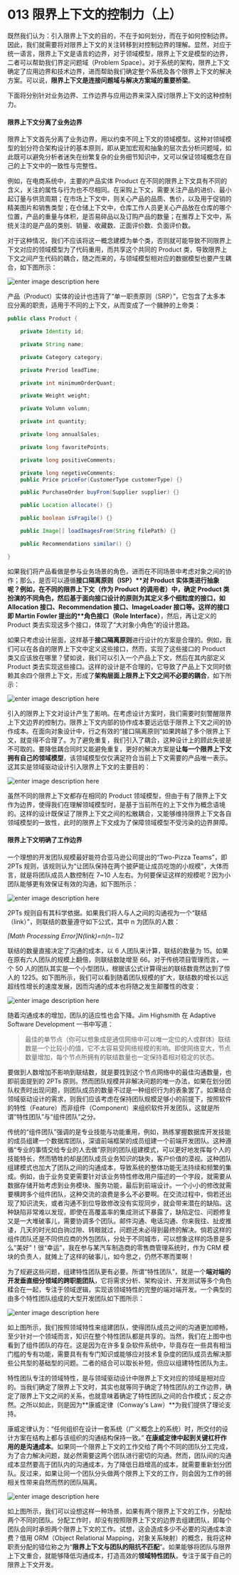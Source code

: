 # 013 限界上下文的控制力（上）

既然我们认为：引入限界上下文的目的，不在于如何划分，而在于如何控制边界。因此，我们就需要将对限界上下文的关注转移到对控制边界的理解。显然，对应于统一语言，限界上下文是语言的边界，对于领域模型，限界上下文是模型的边界，二者可以帮助我们界定问题域（Problem Space）。对于系统的架构，限界上下文确定了应用边界和技术边界，进而帮助我们确定整个系统及各个限界上下文的解决方案。可以说，**限界上下文是连接问题域与解决方案域的重要桥梁**。

下面将分别针对业务边界、工作边界与应用边界来深入探讨限界上下文的这种控制力。

#### 限界上下文分离了业务边界

限界上下文首先分离了业务边界，用以约束不同上下文的领域模型。这种对领域模型的划分符合架构设计的基本原则，即从更加宏观和抽象的层次去分析问题域，如此既可以避免分析者迷失在纷繁复杂的业务细节知识中，又可以保证领域概念在自己的上下文中的一致性与完整性。

例如，在电商系统中，主要的产品实体 Product 在不同的限界上下文具有不同的含义，关注的属性与行为也不尽相同。在采购上下文，需要关注产品的进价、最小起订量与供货周期；在市场上下文中，则关心产品的品质、售价，以及用于促销的精美图片和销售类型；在仓储上下文中，仓库工作人员更关心产品放在仓库的哪个位置，产品的重量与体积，是否易碎品以及订购产品的数量；在推荐上下文中，系统关注的是产品的类别、销量、收藏数、正面评价数、负面评价数。

对于这种情况，我们不应该将这一概念建模为单个类，否则就可能导致不同限界上下文对应的领域模型为了代码重用，而共享这个共同的 Product 类，导致限界上下文之间产生代码的耦合，随之而来的，与领域模型相对应的数据模型也要产生耦合，如下图所示：

![enter image description here](https://tva1.sinaimg.cn/large/008vxvgGgy1h84iciybbyj30ra0ladh4.jpg)

产品（Product）实体的设计也违背了“单一职责原则（SRP）”，它包含了太多本应分离的职责，适用于不同的上下文，从而变成了一个臃肿的上帝类：

```java
public class Product {

    private Identity id;

    private String name;

    private Category category;

    private Preriod leadTime;

    private int minimumOrderQuant;

    private Weight weight;

    private Volumn volumn;

    private int quantity;

    private long annualSales;

    private long favoritePoints;

    private long positiveComments;

    private long negetiveComments;
    public Price priceFor(CustomerType customerType) {}

    public PurchaseOrder buyFrom(Supplier supplier) {}

    public Location allocate() {}

    public boolean isFragile() {}

    public Image[] loadImagesFrom(String filePath) {}

    public Recommendations similar() {}

}
```

如果我们将产品看做是参与业务场景的角色，进而在不同场景中考虑对象之间的协作；那么，是否可以遵循**接口隔离原则（ISP）\**对 Product 实体类进行抽象呢？例如，在不同的限界上下文（作为 Product 的调用者）中，确定 Product 类扮演的不同角色，然后基于面向接口设计的原则为其定义多个细粒度的接口，如 Allocation 接口、Recommendation 接口、ImageLoader 接口等。这样的接口即 Martin Fowler 提出的\**角色接口（Role Interface）**，然后，再让定义的 Product 类去实现这多个接口，体现了“大对象小角色”的设计思路。

如果只考虑设计层面，这样基于**接口隔离原则**进行设计的方案是合理的。例如，我们可以在各自的限界上下文中定义这些接口，然而，实现了这些接口的 Product 类又应该放在哪里？譬如说，我们可以引入一个产品上下文，然后在其内部定义 Product 类去实现这些接口。这样的设计是不合理的，它导致了产品上下文同时依赖其余四个限界上下文，形成了**架构层面上限界上下文之间不必要的耦合**，如下所示：

![enter image description here](https://tva1.sinaimg.cn/large/008vxvgGgy1h84ich3y4hj30ly0fm757.jpg)

引入的限界上下文对设计产生了影响。在考虑设计方案时，我们需要时刻警醒限界上下文边界的控制力。限界上下文内部的协作成本要远远低于限界上下文之间的协作成本。在面向对象设计中，行之有效的“接口隔离原则”如果跨越了多个限界上下文，就变得不合理了。为了避免重复，我们引入了耦合，这种设计上的顾此失彼是不可取的。要降低耦合同时又能避免重复，更好的解决方案是**让每一个限界上下文拥有自己的领域模型**，该领域模型仅仅满足符合当前上下文需要的产品唯一表示。这其实是领域驱动设计引入限界上下文的主要目的：

![enter image description here](https://tva1.sinaimg.cn/large/008vxvgGgy1h84ici0cc6j30mo0gu0u3.jpg)

虽然不同的限界上下文都存在相同的 Product 领域模型，但由于有了限界上下文作为边界，使得我们在理解领域模型时，是基于当前所在的上下文作为概念语境的。这样的设计既保证了限界上下文之间的松散耦合，又能够维持限界上下文各自领域模型的一致性，此时的限界上下文成为了保障领域模型不受污染的边界屏障。

#### 限界上下文明确了工作边界

一个理想的开发团队规模最好能符合亚马逊公司提出的“Two-Pizza Teams”，即 2PTs 规则，该规则认为“让团队保持在两个披萨能让成员吃饱的小规模”，大体而言，就是将团队成员人数控制在 7~10 人左右。为何要保证这样的规模呢？因为小团队能够更有效保证有效的沟通，如下图所示：

![enter image description here](https://tva1.sinaimg.cn/large/008vxvgGgy1h84icemsezj31ck0lq777.jpg)

2PTs 规则自有其科学依据。如果我们将人与人之间的沟通视为一个“联结（link）”，则联结的数量遵守如下公式，其中 n 为团队的人数：

*[Math Processing Error]N(link)=n(n−1)2*

联结的数量直接决定了沟通的成本，以 6 人团队来计算，联结的数量为 15。如果在原有六人团队的规模上翻倍，则联结数陡增至 66。对于传统项目管理而言，一个 50 人的团队其实是一个小型团队，根据该公式计算得出的联结数竟然达到了惊人的 1225。如下图所示，我们可以看到随着团队规模的扩大，联结数的增长以远超线性增长的速度发展，因而沟通的成本也将随之发生颠覆性的改变：

![enter image description here](https://tva1.sinaimg.cn/large/008vxvgGgy1h84icf50hzj30oi0e80su.jpg)

随着沟通成本的增加，团队的适应性也会下降。Jim Highsmith 在 Adaptive Software Development 一书中写道：

> 最佳的单节点（你可以想象成是通信网络中可以唯一定位的人或群体）联结数是一个比较小的值，它不太容易受网络规模的影响。即使网络变大，节点数量增加，每个节点所拥有的联结数量也一定保持着相对稳定的状态。

要做到人数增加不影响到联结数，就是要找到这个节点网络中的最佳沟通数量，也即前面提到的 2PTs 原则。然而团队规模并非解决问题的唯一办法，如果在划分团队权责时出现问题，则团队成员的数量不过是一种组织行为的表象罢了。如果结合领域驱动设计的需求，则我们应该考虑在保持团队规模足够小的前提下，按照软件的特性（Feature）而非组件（Component）来组织软件开发团队，这就是所谓“特性团队”与“组件团队”之分。

传统的“组件团队”强调的是专业技能与功能重用，例如，熟练掌握数据库开发技能的成员组建一个数据库团队，深谙前端框架的成员组建一个前端开发团队。这种遵循“专业的事情交给专业的人去做”原则的团队组建模式，可以更好地发挥每个人的技能特长，然而牺牲的却是团队成员业务知识的缺失，客户价值的漠视。这种团队组建模式也加大了团队之间的沟通成本，导致系统的整体功能无法持续和频繁的集成。例如，由于业务变更需要针对该业务特性修改用户描述的一个字段，就需要从数据存储开始考虑到业务模块、服务功能，最后到前端设计。一个小小的修改就需要横跨多个组件团队，这种交流的浪费是多么不必要啊。在交流过程中，倘若还出现了知识流失，或者沟通不到位导致修改没有实现同步，就会带来潜在的缺陷。这种缺陷非常难以发现，即使在高覆盖率的集成测试下暴露了，缺陷定位、问题修复又是一大堆破事儿，需要协调多个团队。邮件沟通、电话沟通、你来我往、扯皮推诿，几天的时光如白驹过隙、转眼就过，问题还未必得到最终的解决。倘若这样的组件团队还是不同供应商的外包团队，分处于不同城市，可以想象这样的场景是多么“美好”！很“幸运”，我在参与某汽车制造商的零售商管理系统时，作为 CRM 模块的负责人，就摊上了这样的破事儿，如今思之，仍然不寒而栗啊！

为了规避这些问题，组建特性团队更有必要。所谓“特性团队”，就是一个**端对端的开发垂直细分领域的跨职能团队**，它将需求分析、架构设计、开发测试等多个角色糅合在一起，专注于领域逻辑，实现该领域特性的完整的端对端开发。一个典型的由多个特性团队组成的大型开发团队如下图所示：

![enter image description here](https://tva1.sinaimg.cn/large/008vxvgGgy1h84icdtandj30yr0li0w6.jpg)

如上图所示，我们按照领域特性来组建团队，使得团队成员之间的沟通更加顺畅，至少针对一个领域而言，知识在整个特性团队都是共享的。当然，我们在上图中也看到了组件团队的存在。这是因为在许多复杂软件系统中，毕竟存在一些具有相当门槛的专有功能，需要具有有专门知识或能够应对技术复杂度的团队成员去解决那些公共型的基础型的问题。二者的结合可以取长补短，但应以组建特性团队为主。

特性团队专注的领域特性，是与领域驱动设计中限界上下文对应的领域是相对应的。当我们确定了限界上下文时，其实也就等同于确定了特性团队的工作边界，确定了限界上下文之间的关系，也就意味着确定了特性团队之间的合作模式；反之亦然。之所以如此，则是因为**康威定律（Conway's Law）**为我们提供了理论支持。

康威定律认为：“任何组织在设计一套系统（广义概念上的系统）时，所交付的设计方案在结构上都与该组织的沟通结构保持一致。” **在康威定律中起到关键杠杆作用的是沟通成本**。如果同一个限界上下文的工作交给了两个不同的团队分工完成，为了合力解决问题，就必然需要这两个团队进行密切的沟通。然而，团队间的沟通成本显然要高于团队内的沟通成本，为了降低日趋增高的成本，就需要重新划分团队。反过来，如果让同一个团队分头做两个限界上下文的工作，则会因为工作的弱相关性带来自然而然的团队隔离。

![enter image description here](https://tva1.sinaimg.cn/large/008vxvgGgy1h84icg6a6nj31ea0u0q7w.jpg)

如上图所示，我们可以设想这样一种场景，如果有两个限界上下文的工作，分配给两个不同的团队。分配工作时，却没有按照限界上下文的边界去组建团队，即每个团队会同时承担两个限界上下文的工作。试想，这会造成多少不必要的沟通成本浪费？借用 ORM（Object Relational Mapping，对象关系映射）的概念，我将这种职责分配的错位称之为“**限界上下文与团队的阻抗不匹配**”。如果能够将团队与限界上下文重合，就能够降低沟通成本，打造高效的**领域特性团队**，专注于属于自己的限界上下文开发。